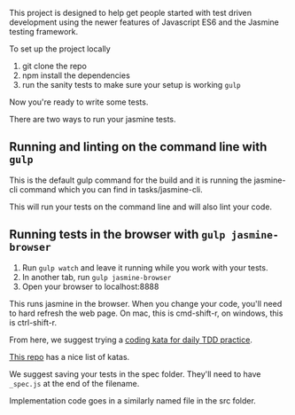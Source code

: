 This project is designed to help get people started with test driven development using the newer features of Javascript ES6 and the Jasmine testing framework.

To set up the project locally

1.  git clone the repo
2.  npm install the dependencies
3.  run the sanity tests to make sure your setup is working ```gulp```

Now you're ready to write some tests.

There are two ways to run your jasmine tests.

##  Running and linting on the command line with ```gulp```
This is the default gulp command for the build and it is running the jasmine-cli command which you can find in tasks/jasmine-cli.

This will run your tests on the command line and will also lint your code.


## Running tests in the browser with ```gulp jasmine-browser```
1.  Run ```gulp watch``` and leave it running while you work with your tests.
2.  In another tab, run ```gulp jasmine-browser```
3.  Open your browser to localhost:8888

This runs jasmine in the browser.  When you change your code, you'll need to hard refresh the web page.  On mac, this is cmd-shift-r, on windows, this is ctrl-shift-r.


From here, we suggest trying a [coding kata for daily TDD practice](https://medium.com/@marlenac/learning-tdd-with-katas-3f499cb9c492#.qqgc451gt).

[This repo](https://github.com/garora/TDD-Katas) has a nice list of katas.

We suggest saving your tests in the spec folder.  They'll need to have ```_spec.js``` at the end of the filename.

Implementation code goes in a similarly named file in the src folder.